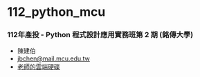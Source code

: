# 112_python_mcu
### 112年產投 - Python 程式設計應用實務班第 2 期 (銘傳大學)
- 陳建伯
- jbchen@mail.mcu.edu.tw
- [老師的雲端硬碟](https://drive.google.com/drive/folders/1IqE0SO5BX-jHyvhEBTrZZY2WvQkphYWq)
